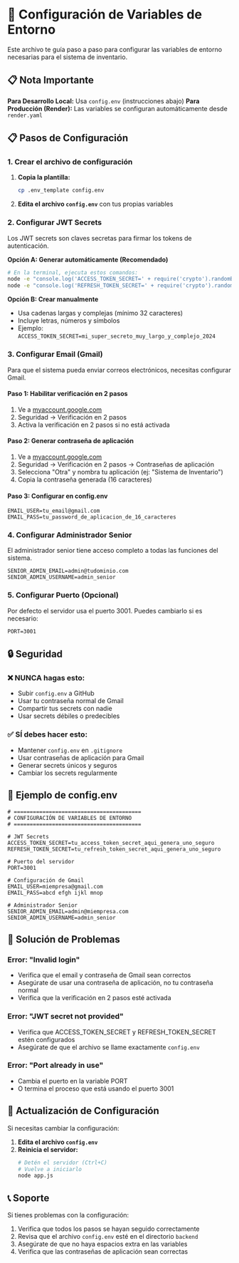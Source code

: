 # 🔧 Configuración de Variables de Entorno

Este archivo te guía paso a paso para configurar las variables de entorno necesarias para el sistema de inventario.

## 📋 Nota Importante

**Para Desarrollo Local:** Usa `config.env` (instrucciones abajo)
**Para Producción (Render):** Las variables se configuran automáticamente desde `render.yaml`

## 📋 Pasos de Configuración

### 1. Crear el archivo de configuración

1. **Copia la plantilla:**
   ```bash
   cp .env_template config.env
   ```

2. **Edita el archivo `config.env`** con tus propias variables

### 2. Configurar JWT Secrets

Los JWT secrets son claves secretas para firmar los tokens de autenticación.

**Opción A: Generar automáticamente (Recomendado)**
```bash
# En la terminal, ejecuta estos comandos:
node -e "console.log('ACCESS_TOKEN_SECRET=' + require('crypto').randomBytes(64).toString('hex'))"
node -e "console.log('REFRESH_TOKEN_SECRET=' + require('crypto').randomBytes(64).toString('hex'))"
```

**Opción B: Crear manualmente**
- Usa cadenas largas y complejas (mínimo 32 caracteres)
- Incluye letras, números y símbolos
- Ejemplo: `ACCESS_TOKEN_SECRET=mi_super_secreto_muy_largo_y_complejo_2024`

### 3. Configurar Email (Gmail)

Para que el sistema pueda enviar correos electrónicos, necesitas configurar Gmail.

#### Paso 1: Habilitar verificación en 2 pasos
1. Ve a [myaccount.google.com](https://myaccount.google.com)
2. Seguridad → Verificación en 2 pasos
3. Activa la verificación en 2 pasos si no está activada

#### Paso 2: Generar contraseña de aplicación
1. Ve a [myaccount.google.com](https://myaccount.google.com)
2. Seguridad → Verificación en 2 pasos → Contraseñas de aplicación
3. Selecciona "Otra" y nombra tu aplicación (ej: "Sistema de Inventario")
4. Copia la contraseña generada (16 caracteres)

#### Paso 3: Configurar en config.env
```env
EMAIL_USER=tu_email@gmail.com
EMAIL_PASS=tu_password_de_aplicacion_de_16_caracteres
```

### 4. Configurar Administrador Senior

El administrador senior tiene acceso completo a todas las funciones del sistema.

```env
SENIOR_ADMIN_EMAIL=admin@tudominio.com
SENIOR_ADMIN_USERNAME=admin_senior
```

### 5. Configurar Puerto (Opcional)

Por defecto el servidor usa el puerto 3001. Puedes cambiarlo si es necesario:

```env
PORT=3001
```

## 🔒 Seguridad

### ❌ NUNCA hagas esto:
- Subir `config.env` a GitHub
- Usar tu contraseña normal de Gmail
- Compartir tus secrets con nadie
- Usar secrets débiles o predecibles

### ✅ SÍ debes hacer esto:
- Mantener `config.env` en `.gitignore`
- Usar contraseñas de aplicación para Gmail
- Generar secrets únicos y seguros
- Cambiar los secrets regularmente

## 📝 Ejemplo de config.env

```env
# ========================================
# CONFIGURACIÓN DE VARIABLES DE ENTORNO
# ========================================

# JWT Secrets
ACCESS_TOKEN_SECRET=tu_access_token_secret_aqui_genera_uno_seguro
REFRESH_TOKEN_SECRET=tu_refresh_token_secret_aqui_genera_uno_seguro

# Puerto del servidor
PORT=3001

# Configuración de Gmail
EMAIL_USER=miempresa@gmail.com
EMAIL_PASS=abcd efgh ijkl mnop

# Administrador Senior
SENIOR_ADMIN_EMAIL=admin@miempresa.com
SENIOR_ADMIN_USERNAME=admin_senior
```

## 🚨 Solución de Problemas

### Error: "Invalid login"
- Verifica que el email y contraseña de Gmail sean correctos
- Asegúrate de usar una contraseña de aplicación, no tu contraseña normal
- Verifica que la verificación en 2 pasos esté activada

### Error: "JWT secret not provided"
- Verifica que ACCESS_TOKEN_SECRET y REFRESH_TOKEN_SECRET estén configurados
- Asegúrate de que el archivo se llame exactamente `config.env`

### Error: "Port already in use"
- Cambia el puerto en la variable PORT
- O termina el proceso que está usando el puerto 3001

## 🔄 Actualización de Configuración

Si necesitas cambiar la configuración:

1. **Edita el archivo `config.env`**
2. **Reinicia el servidor:**
   ```bash
   # Detén el servidor (Ctrl+C)
   # Vuelve a iniciarlo
   node app.js
   ```

## 📞 Soporte

Si tienes problemas con la configuración:
1. Verifica que todos los pasos se hayan seguido correctamente
2. Revisa que el archivo `config.env` esté en el directorio `backend`
3. Asegúrate de que no haya espacios extra en las variables
4. Verifica que las contraseñas de aplicación sean correctas 